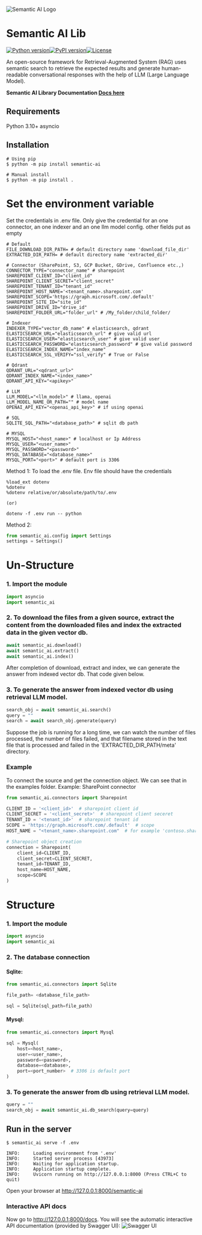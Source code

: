 ![Semantic AI Logo](https://github.com/decisionfacts/semantic-ai/blob/master/docs/source/_static/images/createLLM.png?raw=True)
# Semantic AI Lib

[![Python version](https://img.shields.io/badge/python-3.10-green)](https://img.shields.io/badge/python-3.10-green)[![PyPI version](https://badge.fury.io/py/semantic-ai.svg)](https://badge.fury.io/py/semantic-ai)[![License](https://img.shields.io/badge/License-Apache_2.0-blue.svg)](https://opensource.org/licenses/Apache-2.0)

An open-source framework for Retrieval-Augmented System (RAG) uses semantic search to retrieve the expected results and generate human-readable conversational responses with the help of LLM (Large Language Model).

**Semantic AI Library Documentation [Docs here](https://docs-semantic-ai.decisionfacts.ai/)**

## Requirements

Python 3.10+ asyncio

## Installation
```shell
# Using pip
$ python -m pip install semantic-ai

# Manual install
$ python -m pip install .
```
# Set the environment variable
Set the credentials in .env file. Only give the credential for an one connector, an one indexer and an one llm model config. other fields put as empty
```shell
# Default
FILE_DOWNLOAD_DIR_PATH= # default directory name 'download_file_dir'
EXTRACTED_DIR_PATH= # default directory name 'extracted_dir'

# Connector (SharePoint, S3, GCP Bucket, GDrive, Confluence etc.,)
CONNECTOR_TYPE="connector_name" # sharepoint
SHAREPOINT_CLIENT_ID="client_id"
SHAREPOINT_CLIENT_SECRET="client_secret"
SHAREPOINT_TENANT_ID="tenant_id"
SHAREPOINT_HOST_NAME='<tenant_name>.sharepoint.com'
SHAREPOINT_SCOPE='https://graph.microsoft.com/.default'
SHAREPOINT_SITE_ID="site_id"
SHAREPOINT_DRIVE_ID="drive_id"
SHAREPOINT_FOLDER_URL="folder_url" # /My_folder/child_folder/

# Indexer
INDEXER_TYPE="vector_db_name" # elasticsearch, qdrant
ELASTICSEARCH_URL="elasticsearch_url" # give valid url
ELASTICSEARCH_USER="elasticsearch_user" # give valid user
ELASTICSEARCH_PASSWORD="elasticsearch_password" # give valid password
ELASTICSEARCH_INDEX_NAME="index_name"
ELASTICSEARCH_SSL_VERIFY="ssl_verify" # True or False

# Qdrant
QDRANT_URL="<qdrant_url>"
QDRANT_INDEX_NAME="<index_name>"
QDRANT_API_KEY="<apikey>"

# LLM
LLM_MODEL="<llm_model>" # llama, openai
LLM_MODEL_NAME_OR_PATH="" # model name
OPENAI_API_KEY="<openai_api_key>" # if using openai

# SQL
SQLITE_SQL_PATH="<database_path>" # sqlit db path

# MYSQL
MYSQL_HOST="<host_name>" # localhost or Ip Address
MYSQL_USER="<user_name>"
MYSQL_PASSWORD="<password>"
MYSQL_DATABASE="<database_name>"
MYSQL_PORT="<port>" # default port is 3306

```
Method 1:
    To load the .env file. Env file should have the credentials
```shell
%load_ext dotenv
%dotenv
%dotenv relative/or/absolute/path/to/.env

(or)

dotenv -f .env run -- python
```
Method 2:
```python
from semantic_ai.config import Settings
settings = Settings()
```

# Un-Structure 
### 1. Import the module
```python
import asyncio
import semantic_ai
```

### 2. To download the files from a given source, extract the content from the downloaded files and index the extracted data in the given vector db.
```python
await semantic_ai.download()
await semantic_ai.extract()
await semantic_ai.index()
```
After completion of download, extract and index, we can generate the answer from indexed vector db. That code given below.
### 3. To generate the answer from indexed vector db using retrieval LLM model.
```python
search_obj = await semantic_ai.search()
query = ""
search = await search_obj.generate(query)
```
Suppose the job is running for a long time, we can watch the number of files processed, the number of files failed, and that filename stored in the text file that is processed and failed in the 'EXTRACTED_DIR_PATH/meta' directory.

### Example
To connect the source and get the connection object. We can see that in the examples folder.
Example: SharePoint connector
```python
from semantic_ai.connectors import Sharepoint

CLIENT_ID = '<client_id>'  # sharepoint client id
CLIENT_SECRET = '<client_secret>'  # sharepoint client seceret
TENANT_ID = '<tenant_id>'  # sharepoint tenant id
SCOPE = 'https://graph.microsoft.com/.default'  # scope
HOST_NAME = "<tenant_name>.sharepoint.com"  # for example 'contoso.sharepoint.com'

# Sharepoint object creation
connection = Sharepoint(
    client_id=CLIENT_ID,
    client_secret=CLIENT_SECRET,
    tenant_id=TENANT_ID,
    host_name=HOST_NAME,
    scope=SCOPE
)
```

# Structure

### 1. Import the module
```python
import asyncio
import semantic_ai
```

### 2. The database connection  

#### Sqlite:
```python
from semantic_ai.connectors import Sqlite

file_path= <database_file_path>

sql = Sqlite(sql_path=file_path)
```

#### Mysql:
```python
from semantic_ai.connectors import Mysql

sql = Mysql(
    host=<host_name>,
    user=<user_name>,
    password=<password>,
    database=<database>,
    port=<port_number>  # 3306 is default port
)
```

### 3. To generate the answer from db using retrieval LLM model.
```python
query = ""
search_obj = await semantic_ai.db_search(query=query)
```

## Run in the server
```shell
$ semantic_ai serve -f .env

INFO:     Loading environment from '.env'
INFO:     Started server process [43973]
INFO:     Waiting for application startup.
INFO:     Application startup complete.
INFO:     Uvicorn running on http://127.0.0.1:8000 (Press CTRL+C to quit)
```
Open your browser at http://127.0.0.1:8000/semantic-ai

### Interactive API docs
Now go to http://127.0.0.1:8000/docs.
You will see the automatic interactive API documentation (provided by Swagger UI):
![Swagger UI](https://github.com/decisionfacts/semantic-ai/blob/master/docs/source/_static/images/img.png?raw=True)
